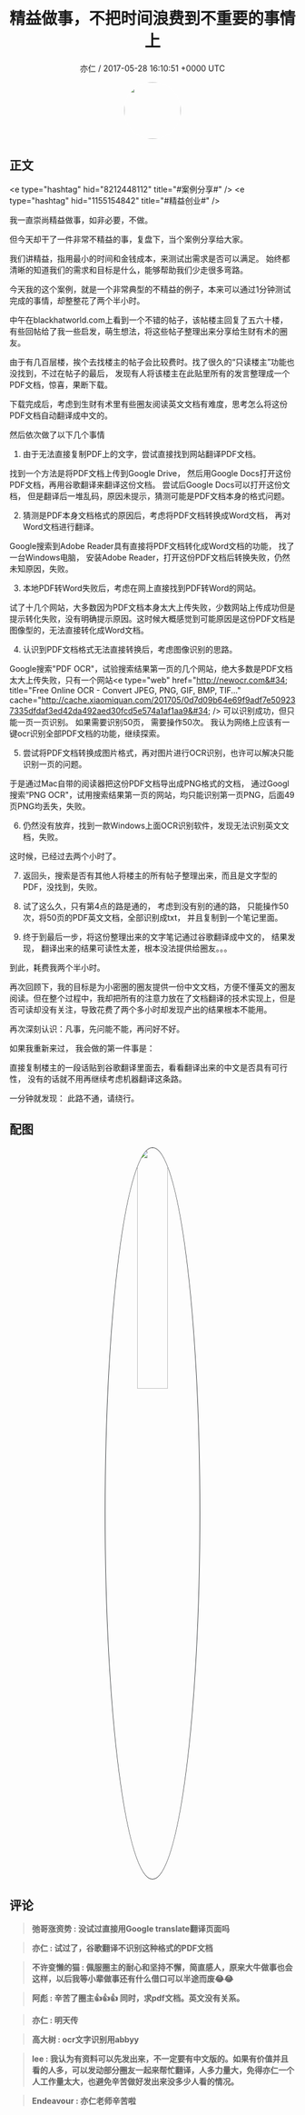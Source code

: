 <h1 align="center">精益做事，不把时间浪费到不重要的事情上</h1>
<p align="center">
    <a>亦仁 / 2017-05-28 16:10:51 &#43;0000 UTC</a>
</p>

<div align="center">
    <img src="https://images.zsxq.com/Fn3NQqCN8nuGF86yZPXSbEsl0mb3?e=1590940799&amp;token=kIxbL07-8jAj8w1n4s9zv64FuZZNEATmlU_Vm6zD:pfbNc8W3hS0oYG_hyXXh_rHMHuc=" width="100" height="100" style="border:1px solid;border-radius:50%; color:#ffffff"/>
</div>

## 正文

<div>
&lt;e type=&#34;hashtag&#34; hid=&#34;8212448112&#34; title=&#34;#案例分享#&#34; /&gt;  &lt;e type=&#34;hashtag&#34; hid=&#34;1155154842&#34; title=&#34;#精益创业#&#34; /&gt;  

我一直崇尚精益做事，如非必要，不做。

但今天却干了一件非常不精益的事，复盘下，当个案例分享给大家。  

我们讲精益，指用最小的时间和金钱成本，来测试出需求是否可以满足。 始终都清晰的知道我们的需求和目标是什么，能够帮助我们少走很多弯路。

今天我的这个案例，就是一个非常典型的不精益的例子，本来可以通过1分钟测试完成的事情，却整整花了两个半小时。 

中午在blackhatworld.com上看到一个不错的帖子，该帖楼主回复了五六十楼，有些回帖给了我一些启发，萌生想法，将这些帖子整理出来分享给生财有术的圈友。

由于有几百层楼，挨个去找楼主的帖子会比较费时。找了很久的“只读楼主”功能也没找到，不过在帖子的最后， 发现有人将该楼主在此贴里所有的发言整理成一个PDF文档，惊喜，果断下载。

下载完成后，考虑到生财有术里有些圈友阅读英文文档有难度，思考怎么将这份PDF文档自动翻译成中文的。 

然后依次做了以下几个事情

1. 由于无法直接复制PDF上的文字，尝试直接找到网站翻译PDF文档。 

找到一个方法是将PDF文档上传到Google Drive， 然后用Google Docs打开这份PDF文档，再用谷歌翻译来翻译这份文档。 尝试后Google Docs可以打开这份文档， 但是翻译后一堆乱码，原因未提示，猜测可能是PDF文档本身的格式问题。 

2. 猜测是PDF本身文档格式的原因后，考虑将PDF文档转换成Word文档， 再对Word文档进行翻译。

Google搜索到Adobe Reader具有直接将PDF文档转化成Word文档的功能， 找了一台Windows电脑， 安装Adobe Reader，打开这份PDF文档后转换失败，仍然未知原因，失败。

3. 本地PDF转Word失败后，考虑在网上直接找到PDF转Word的网站。

试了十几个网站，大多数因为PDF文档本身太大上传失败，少数网站上传成功但是提示转化失败，没有明确提示原因。这时候大概感觉到可能原因是这份PDF文档是图像型的，无法直接转化成Word文档。

4. 认识到PDF文档格式无法直接转换后，考虑图像识别的思路。

Google搜索&#34;PDF OCR&#34;，试验搜索结果第一页的几个网站，绝大多数是PDF文档太大上传失败，只有一个网站&lt;e type=&#34;web&#34; href=&#34;http://newocr.com&#34; title=&#34;Free Online OCR - Convert JPEG, PNG, GIF, BMP, TIF...&#34; cache=&#34;http://cache.xiaomiquan.com/201705/0d7d09b64e69f9adf7e509237335dfdaf3ed42da492aed30fcd5e574a1af1aa9&#34; /&gt;  可以识别成功，但只能一页一页识别。 如果需要识别50页， 需要操作50次。 我认为网络上应该有一键ocr识别全部PDF文档的功能，继续探索。 

5. 尝试将PDF文档转换成图片格式，再对图片进行OCR识别，也许可以解决只能识别一页的问题。

于是通过Mac自带的阅读器把这份PDF文档导出成PNG格式的文档， 通过Googl搜索“PNG OCR&#34;，试用搜索结果第一页的网站，均只能识别第一页PNG，后面49页PNG均丢失，失败。

6. 仍然没有放弃，找到一款Windows上面OCR识别软件，发现无法识别英文文档，失败。

这时候，已经过去两个小时了。

7. 返回头，搜索是否有其他人将楼主的所有帖子整理出来，而且是文字型的PDF，没找到，失败。 

8. 试了这么久，只有第4点的路是通的， 考虑到没有别的通的路， 只能操作50次，将50页的PDF英文文档，全部识别成txt， 并且复制到一个笔记里面。

9. 终于到最后一步，将这份整理出来的文字笔记通过谷歌翻译成中文的， 结果发现， 翻译出来的结果可读性太差，根本没法提供给圈友。。。

到此，耗费我两个半小时。 

再次回顾下，我的目标是为小密圈的圈友提供一份中文文档，方便不懂英文的圈友阅读。但在整个过程中，我却把所有的注意力放在了文档翻译的技术实现上，但是否可读却没有关注，导致花费了两个多小时却发现产出的结果根本不能用。 

再次深刻认识：凡事，先问能不能，再问好不好。

如果我重新来过， 我会做的第一件事是：

直接复制楼主的一段话贴到谷歌翻译里面去，看看翻译出来的中文是否具有可行性， 没有的话就不用再继续考虑机器翻译这条路。 

一分钟就发现： 此路不通，请绕行。
</div>

## 配图
<div class="image" align="center">

<img src="https://images.zsxq.com/FjPN3bNmrZfs3yn8-G10OKMmSt9s?e=1590940799&amp;token=kIxbL07-8jAj8w1n4s9zv64FuZZNEATmlU_Vm6zD:yyljNqbpkNXdb1UwuYd-CTKz4Jo=" width="33%" height="33%" style="border:1px solid;border-radius:50%; color:#3c3f41"/>

</div>

## 评论

<div align="left">
<div>

<blockquote >
<span> <strong>弛哥涨资势 : 没试过直接用Google translate翻译页面吗 </strong></span>
</blockquote>

<blockquote >
<span> <strong>亦仁 : 试过了，谷歌翻译不识别这种格式的PDF文档 </strong></span>
</blockquote>

<blockquote >
<span> <strong>不许变懒的猫 : 佩服圈主的耐心和坚持不懈，简直感人，原来大牛做事也会这样，以后我等小辈做事还有什么借口可以半途而废😂😂 </strong></span>
</blockquote>

<blockquote >
<span> <strong>阿彪 : 辛苦了圈主👍👍👍
同时，求pdf文档。英文没有关系。 </strong></span>
</blockquote>

<blockquote >
<span> <strong>亦仁 : 明天传 </strong></span>
</blockquote>

<blockquote >
<span> <strong>高大树 : ocr文字识别用abbyy </strong></span>
</blockquote>

<blockquote >
<span> <strong>lee : 我认为有资料可以先发出来，不一定要有中文版的。如果有价值并且看的人多，可以发动部分圈友一起来帮忙翻译，人多力量大，免得亦仁一个人工作量太大，也避免辛苦做好发出来没多少人看的情况。 </strong></span>
</blockquote>

<blockquote >
<span> <strong>Endeavour : 亦仁老师辛苦啦 </strong></span>
</blockquote>

</div>
</div>